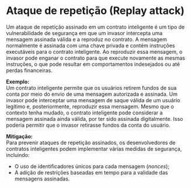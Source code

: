# Ataque de repetição (Replay attack)

Um ataque de repetição assinado em um contrato inteligente é um tipo de vulnerabilidade de segurança em que um invasor intercepta uma mensagem assinada válida e a reproduz no contrato. A mensagem normalmente é assinada com uma chave privada e contém instruções executáveis para o contrato inteligente. Ao reproduzir essa mensagem, o invasor pode enganar o contrato para que execute novamente as mesmas instruções, o que pode resultar em comportamentos indesejados ou até perdas financeiras.

**Exemplo:**\
Um contrato inteligente permite que os usuários retirem fundos de sua conta por meio do envio de uma mensagem autorizada e assinada. Um invasor pode interceptar uma mensagem de saque válida de um usuário legítimo e, posteriormente, reproduzir essa mensagem. Mesmo que o contexto tenha mudado, o contrato inteligente pode considerar a mensagem assinada ainda válida, por ter sido assinada digitalmente. Isso poderia permitir que o invasor retirasse fundos da conta do usuário.

**Mitigação:**\
Para prevenir ataques de repetição assinados, os desenvolvedores de contratos inteligentes podem implementar várias medidas de segurança, incluindo:

* O uso de identificadores únicos para cada mensagem (_nonces_);
* A adição de restrições baseadas em tempo para a validade das mensagens assinadas.

